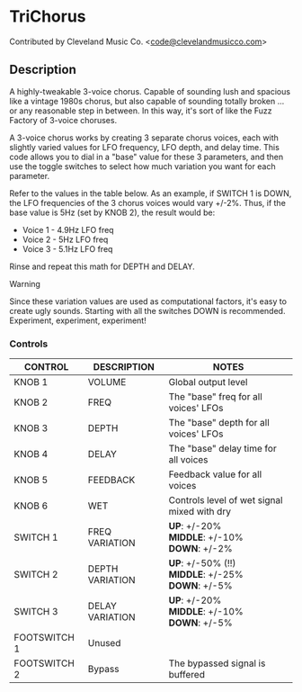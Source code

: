# TriChorus

Contributed by Cleveland Music Co. \<<code@clevelandmusicco.com>\>

## Description

A highly-tweakable 3-voice chorus. Capable of sounding lush and spacious like a vintage 1980s chorus, but also capable of sounding totally broken ... or any reasonable step in between. In this way, it's sort of like the Fuzz Factory of 3-voice choruses.

A 3-voice chorus works by creating 3 separate chorus voices, each with slightly varied values for LFO frequency, LFO depth, and delay time. This code allows you to dial in a "base" value for these 3 parameters, and then use the toggle switches to select how much variation you want for each parameter.

Refer to the values in the table below. As an example, if SWITCH 1 is DOWN, the LFO frequencies of the 3 chorus voices would vary +/-2%. Thus, if the base value is 5Hz (set by KNOB 2), the result would be:

* Voice 1 - 4.9Hz LFO freq
* Voice 2 - 5Hz LFO freq
* Voice 3 - 5.1Hz LFO freq

Rinse and repeat this math for DEPTH and DELAY.

> [!WARNING]
> Since these variation values are used as computational factors, it's easy to create ugly sounds. Starting with all the switches DOWN is recommended. Experiment, experiment, experiment!

### Controls

| CONTROL | DESCRIPTION | NOTES |
|-|-|-|
| KNOB 1 | VOLUME | Global output level |
| KNOB 2 | FREQ | The "base" freq for all voices' LFOs |
| KNOB 3 | DEPTH | The "base" depth for all voices' LFOs |
| KNOB 4 | DELAY | The "base" delay time for all voices |
| KNOB 5 | FEEDBACK | Feedback value for all voices |
| KNOB 6 | WET | Controls level of wet signal mixed with dry |
| SWITCH 1 | FREQ VARIATION | **UP**: +/-20%<br/>**MIDDLE**: +/-10%<br/>**DOWN**: +/-2% |
| SWITCH 2 | DEPTH VARIATION | **UP**: +/-50% (!!)<br/>**MIDDLE**: +/-25%<br/>**DOWN**: +/-5% |
| SWITCH 3 | DELAY VARIATION | **UP**: +/-20%<br/>**MIDDLE**: +/-10%<br/>**DOWN**: +/-5% |
| FOOTSWITCH 1 | Unused |  |
| FOOTSWITCH 2 | Bypass | The bypassed signal is buffered |
